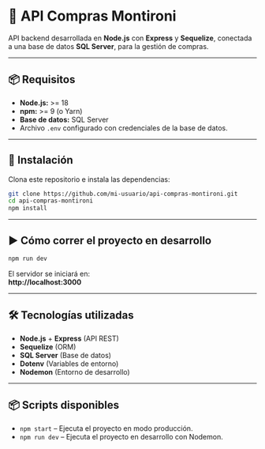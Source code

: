 # 🛒 API Compras Montironi

API backend desarrollada en **Node.js** con **Express** y **Sequelize**, conectada a una base de datos **SQL Server**, para la gestión de compras.

---

## 📦 Requisitos

- **Node.js:** >= 18
- **npm:** >= 9 (o Yarn)
- **Base de datos:** SQL Server
- Archivo `.env` configurado con credenciales de la base de datos.

---

## 🚀 Instalación

Clona este repositorio e instala las dependencias:

```bash
git clone https://github.com/mi-usuario/api-compras-montironi.git
cd api-compras-montironi
npm install
```

---

## ▶️ Cómo correr el proyecto en desarrollo

```bash
npm run dev
```

El servidor se iniciará en:  
**http://localhost:3000**


---

## 🛠 Tecnologías utilizadas

- **Node.js** + **Express** (API REST)
- **Sequelize** (ORM)
- **SQL Server** (Base de datos)
- **Dotenv** (Variables de entorno)
- **Nodemon** (Entorno de desarrollo)

---

## 📦 Scripts disponibles

- `npm start` – Ejecuta el proyecto en modo producción.
- `npm run dev` – Ejecuta el proyecto en desarrollo con Nodemon.
